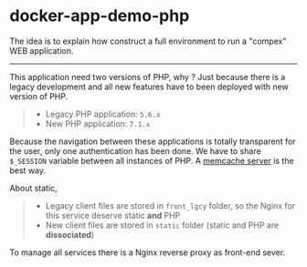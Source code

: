 # docker-app-demo-php

The idea is to explain how construct a full environment to run a "compex" WEB application.

---

This application need two versions of PHP, why ? Just because there is a legacy development and all new features have to been deployed with new version of PHP.
> - Legacy PHP application: `5.6.x`
> - New PHP application: `7.1.x`

Because the navigation between these applications is totally transparent for the user, only one authentication has been done. We have to share `$_SESSION` variable between all instances of PHP. A [memcache server](https://memcached.org/)  is the best way.

About static,
> - Legacy client files are stored in `front_lgcy` folder, so the Nginx for this service deserve static **and** PHP
> - New client files are stored in `static` folder (static and PHP are **dissociated**)


To manage all services there is a Nginx reverse proxy as front-end sever.